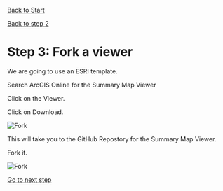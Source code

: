 [Back to Start](github.md)

[Back to step 2](GitHub_step2.md)

# Step 3: Fork a viewer

We are going to use an ESRI template.  

Search ArcGIS Online for the Summary Map Viewer 

Click on the Viewer.

Click on Download.

![Fork](https://docs.google.com/uc?id=0BykF_bN9fsvIcFBlR2F4QkQtRUU)

This will take you to the GitHub Repostory for the Summary Map Viewer.

Fork it.

![Fork](https://docs.google.com/uc?id=0BykF_bN9fsvIMlhON0luLUZtdWs)

[Go to next step](GitHub_step4.md)
